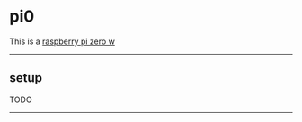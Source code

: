 # pi0

This is a [raspberry pi zero w](../references/device/raspberry-pi-zero-w.md)

---

## setup

TODO

---
